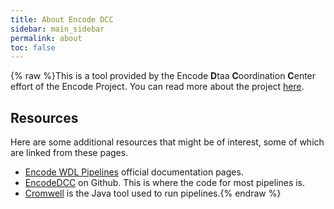 ```yaml
---
title: About Encode DCC
sidebar: main_sidebar
permalink: about
toc: false
---
```


{% raw %}This is a tool provided by the Encode **D**taa **C**oordination **C**enter effort of the Encode Project.
You can read more about the project <a href="https://www.genome.gov/10005107/the-encode-project-encyclopedia-of-dna-elements/" class="no-after" target="_blank">here</a>.

## Resources
Here are some additional resources that might be of interest, some of which are linked from these pages.

 - [Encode WDL Pipelines](https://encode-dcc.github.io/wdl-pipelines) official documentation pages.
 - [EncodeDCC](https://github.com/ENCODE-DCC) on Github. This is where the code for most pipelines is.
 - [Cromwell](http://cromwell.readthedocs.io/en/stable/tutorials/FiveMinuteIntro/) is the Java tool used to run pipelines.{% endraw %}
